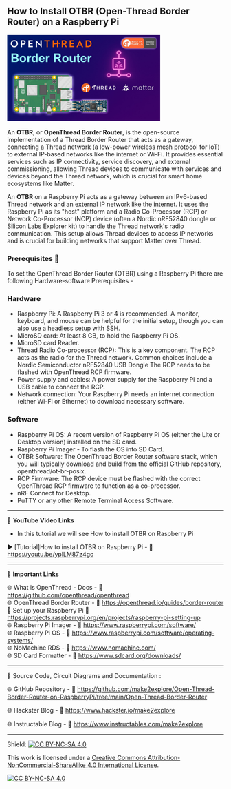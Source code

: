 ## How to Install OTBR (Open-Thread Border Router) on a Raspberry Pi  
  
<img src="/Images/m2e-OTBR.jpg" height="200"> 
  
An **OTBR**, or **OpenThread Border Router**, is the open-source implementation of a Thread Border Router that acts as a gateway, connecting a Thread network (a low-power wireless mesh protocol for IoT) to external IP-based networks like the internet or Wi-Fi. It provides essential services such as IP connectivity, service discovery, and external commissioning, allowing Thread devices to communicate with services and devices beyond the Thread network, which is crucial for smart home ecosystems like Matter.  
  
An **OTBR** on a Raspberry Pi acts as a gateway between an IPv6-based Thread network and an external IP network like the internet. It uses the Raspberry Pi as its "host" platform and a Radio Co-Processor (RCP) or Network Co-Processor (NCP) device (often a Nordic nRF52840 dongle or Silicon Labs Explorer kit) to handle the Thread network's radio communication. This setup allows Thread devices to access IP networks and is crucial for building networks that support Matter over Thread.  
  
### Prerequisites 🧰
  
To set the OpenThread Border Router (OTBR) using a Raspberry Pi there are following Hardware-software Prerequisites - 
  
### Hardware
- Raspberry Pi: A Raspberry Pi 3 or 4 is recommended. A monitor, keyboard, and mouse can be helpful for the initial setup, though you can also use a headless setup with SSH.
- MicroSD card: At least 8 GB, to hold the Raspberry Pi OS.
- MicroSD card Reader.  
- Thread Radio Co-processor (RCP): This is a key component. The RCP acts as the radio for the Thread network. Common choices include a Nordic Semiconductor nRF52840 USB Dongle The RCP needs to be flashed with OpenThread RCP firmware.
- Power supply and cables: A power supply for the Raspberry Pi and a USB cable to connect the RCP.
- Network connection: Your Raspberry Pi needs an internet connection (either Wi-Fi or Ethernet) to download necessary software.  
  
### Software  
- Raspberry Pi OS: A recent version of Raspberry Pi OS (either the Lite or Desktop version) installed on the SD card.
- Raspberry Pi Imager - To flash the OS into SD Card.
- OTBR Software: The OpenThread Border Router software stack, which you will typically download and build from the official GitHub repository, openthread/ot-br-posix.
- RCP Firmware: The RCP device must be flashed with the correct OpenThread RCP firmware to function as a co-processor.  
- nRF Connect for Desktop.  
- PuTTY or any other Remote Terminal Access Software.
  

------------------------------------------------------------------------------------------------------

📕 **YouTube Video Links**  

- In this tutorial we will see How to install OTBR on Raspberry Pi  

▶️ [Tutorial]How to install OTBR on Raspberry Pi  - 🔗  https://youtu.be/yplLM87z4gc  
  

-------------------------------------------------------------------------------------------------------
📒 **Important Links**  
 
🌐 What is OpenThread -  Docs - 🔗 https://github.com/openthread/openthread    
🌐 OpenThread Border Router - 🔗 https://openthread.io/guides/border-router   
📙 Set up your Raspberry Pi 🔗 https://projects.raspberrypi.org/en/projects/raspberry-pi-setting-up  
🌐 Raspberry Pi Imager - 🔗 https://www.raspberrypi.com/software/  
🌐 Raspberry Pi OS  - 🔗 https://www.raspberrypi.com/software/operating-systems/  
🌐 NoMachine RDS - 🔗 https://www.nomachine.com/  
🌐 SD Card Formatter - 🔗 https://www.sdcard.org/downloads/  


------------------------------------------------------------------------------------------------------

📜 Source Code, Circuit Diagrams and Documentation : 

🌐 GitHub Repository - 🔗 https://github.com/make2explore/Open-Thread-Border-Router-on-RaspberryPi/tree/main/Open-Thread-Border-Router   
  
🌐 Hackster Blog - 🔗 https://www.hackster.io/make2explore  
  
🌐 Instructable Blog - 🔗 https://www.instructables.com/make2explore  
  

------------------------------------------------------------------------------------------  

Shield: [![CC BY-NC-SA 4.0][cc-by-nc-sa-shield]][cc-by-nc-sa]

This work is licensed under a
[Creative Commons Attribution-NonCommercial-ShareAlike 4.0 International License][cc-by-nc-sa].

[![CC BY-NC-SA 4.0][cc-by-nc-sa-image]][cc-by-nc-sa]

[cc-by-nc-sa]: http://creativecommons.org/licenses/by-nc-sa/4.0/
[cc-by-nc-sa-image]: https://licensebuttons.net/l/by-nc-sa/4.0/88x31.png
[cc-by-nc-sa-shield]: https://img.shields.io/badge/License-CC%20BY--NC--SA%204.0-lightgrey.svg